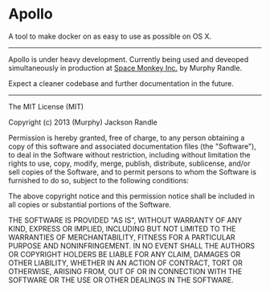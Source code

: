 # Apollo
A tool to make docker on as easy to use as possible on OS X.

---

Apollo is under heavy development. Currently being used and deveoped simultaneously in production at [Space Monkey Inc.](http://www.spacemonkey.com) by Murphy Randle.

Expect a cleaner codebase and further documentation in the future.

---

The MIT License (MIT)

Copyright (c) 2013 (Murphy) Jackson Randle

Permission is hereby granted, free of charge, to any person obtaining a copy of
this software and associated documentation files (the "Software"), to deal in
the Software without restriction, including without limitation the rights to
use, copy, modify, merge, publish, distribute, sublicense, and/or sell copies of
the Software, and to permit persons to whom the Software is furnished to do so,
subject to the following conditions:

The above copyright notice and this permission notice shall be included in all
copies or substantial portions of the Software.

THE SOFTWARE IS PROVIDED "AS IS", WITHOUT WARRANTY OF ANY KIND, EXPRESS OR
IMPLIED, INCLUDING BUT NOT LIMITED TO THE WARRANTIES OF MERCHANTABILITY, FITNESS
FOR A PARTICULAR PURPOSE AND NONINFRINGEMENT. IN NO EVENT SHALL THE AUTHORS OR
COPYRIGHT HOLDERS BE LIABLE FOR ANY CLAIM, DAMAGES OR OTHER LIABILITY, WHETHER
IN AN ACTION OF CONTRACT, TORT OR OTHERWISE, ARISING FROM, OUT OF OR IN
CONNECTION WITH THE SOFTWARE OR THE USE OR OTHER DEALINGS IN THE SOFTWARE.
